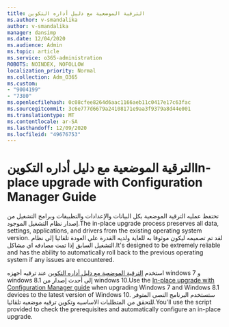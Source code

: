 ```yaml
---
title: الترقية الموضعية مع دليل أداره التكوين
ms.author: v-smandalika
author: v-smandalika
manager: dansimp
ms.date: 12/04/2020
ms.audience: Admin
ms.topic: article
ms.service: o365-administration
ROBOTS: NOINDEX, NOFOLLOW
localization_priority: Normal
ms.collection: Adm_O365
ms.custom:
- "9004199"
- "7380"
ms.openlocfilehash: 0c08cfee8264d6aac1166aeb11c0417e17c63fac
ms.sourcegitcommit: 3c6e777d6679a24108171e9aa3f9379a8d44e001
ms.translationtype: MT
ms.contentlocale: ar-SA
ms.lasthandoff: 12/09/2020
ms.locfileid: "49676753"
---
```

# <a name="in-place-upgrade-with-configuration-manager-guide"></a><span data-ttu-id="57558-102">الترقية الموضعية مع دليل أداره التكوين</span><span class="sxs-lookup"><span data-stu-id="57558-102">In-place upgrade with Configuration Manager Guide</span></span>

<span data-ttu-id="57558-103">تحتفظ عمليه الترقية الموضعية بكل البيانات والإعدادات والتطبيقات وبرامج التشغيل من إصدار نظام التشغيل الموجود.</span><span class="sxs-lookup"><span data-stu-id="57558-103">The in-place upgrade process preserves all data, settings, applications, and drivers from the existing operating system version.</span></span> <span data-ttu-id="57558-104">لقد تم تصميمه ليكون موثوقا به للغاية ولديه القدرة علي العودة تلقائيا إلى نظام التشغيل السابق إذا تمت مصادفه اي مشاكل.</span><span class="sxs-lookup"><span data-stu-id="57558-104">It's designed to be extremely reliable and has the ability to automatically roll back to the previous operating system if any issues are encountered.</span></span>

<span data-ttu-id="57558-105">استخدم [الترقية الموضعية مع دليل أداره التكوين](https://admin.microsoft.com/adminportal/home#/win10upgrade) عند ترقيه أجهزه windows 7 و windows 8.1 إلى أحدث إصدار من windows 10.</span><span class="sxs-lookup"><span data-stu-id="57558-105">Use the [In-place upgrade with Configuration Manager guide](https://admin.microsoft.com/adminportal/home#/win10upgrade) when upgrading Windows 7 and Windows 8.1 devices to the latest version of Windows 10.</span></span> <span data-ttu-id="57558-106">ستستخدم البرنامج النصي المتوفر للتحقق من المتطلبات الاساسيه وتكوين ترقيه موضعيه تلقائيا.</span><span class="sxs-lookup"><span data-stu-id="57558-106">You'll use the script provided to check the prerequisites and automatically configure an in-place upgrade.</span></span>